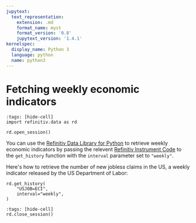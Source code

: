 ```yaml
---
jupytext:
  text_representation:
    extension: .md
    format_name: myst
    format_version: '0.8'
    jupytext_version: '1.4.1'
kernelspec:
  display_name: Python 3
  language: python
  name: python3
---
```


# Fetching weekly economic indicators

```{code-cell}
:tags: [hide-cell]
import refinitiv.data as rd

rd.open_session()
```

You can use the [Refinitiv Data Library for Python](https://pypi.org/project/refinitiv-data/) to retrieve weekly economic indicators by passing the relevent [Refinitiv Instrument Code](https://en.wikipedia.org/wiki/Refinitiv_Identification_Code) to the `get_history` function with the `interval` parameter set to `"weekly"`.

Here's how to retrieve the number of new jobless claims in the US, a weekly indicator released by the US Department of Labor:

```{code-cell}
rd.get_history(
    "USJOB=ECI",
    interval="weekly",
)
```

```{code-cell}
:tags: [hide-cell]
rd.close_session()
```
